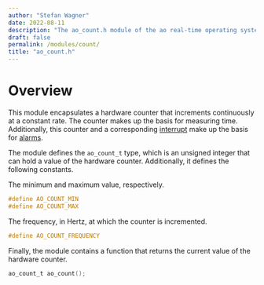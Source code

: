 ```yaml
---
author: "Stefan Wagner"
date: 2022-08-11
description: "The ao_count.h module of the ao real-time operating system."
draft: false
permalink: /modules/count/
title: "ao_count.h"
---
```


# Overview

This module encapsulates a hardware counter that increments continuously at a constant rate. The counter makes up the basis for measuring time. Additionally, this counter and a corresponding [interrupt](../alarm-interrupt.md) make up the basis for [alarms](../alarms.md).

The module defines the `ao_count_t` type, which is an unsigned integer that can hold a value of the hardware counter. Additionally, it defines the following constants.

The minimum and maximum value, respectively.

```c
#define AO_COUNT_MIN
#define AO_COUNT_MAX
```

The frequency, in Hertz, at which the counter is incremented.

```c
#define AO_COUNT_FREQUENCY
```

Finally, the module contains a function that returns the current value of the hardware counter.

```c
ao_count_t ao_count();
```
